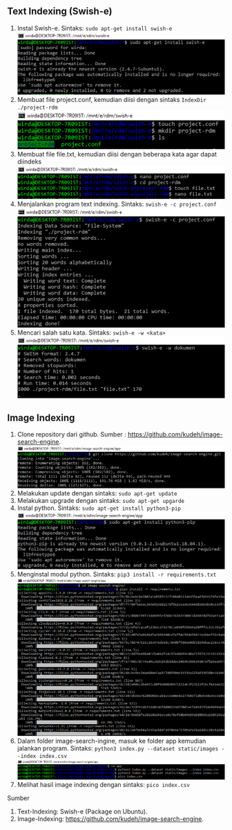 ## Text Indexing (Swish-e)
1.	Instal Swish-e. Sintaks: `sudo apt-get install swish-e`
    ![1](/Screenshot/swish-e/1.png)
2.	Membuat file project.conf, kemudian diisi dengan sintaks `IndexDir ./project-rdm`
    ![2](/Screenshot/swish-e/2.png)
3.	Membuat file file.txt, kemudian diisi dengan beberapa kata agar dapat diindeks
    ![3](/Screenshot/swish-e/3.png)
4.	Menjalankan program text indexing. Sintaks: `swish-e -c project.conf`
    ![4](/Screenshot/swish-e/4.png)
5.	Mencari salah satu kata. Sintaks: `swish-e -w <kata>`
    ![5](/Screenshot/swish-e/5.png)


## Image Indexing
1.	Clone repository dari github. Sumber : https://github.com/kudeh/image-search-engine.
    ![1](/Screenshot/image-indexing/Screenshot_1.png)
2.	Melakukan update dengan sintaks: `sudo apt-get update`
3.	Melakukan upgrade dengan sintaks:  `sudo apt-get upgarde`
4.	Instal python. Sintaks: `sudo apt-get install python3-pip`
    ![4](/Screenshot/image-indexing/Screenshot_4.png)
5.	Menginstal modul python. Sintaks: `pip3 install -r requirements.txt`
    ![5](/Screenshot/image-indexing/Screenshot_5.png)
6.	Dalam folder image-search-ingine, masuk ke folder app kemudian jalankan program. Sintaks: `python3 index.py --dataset static/images --index index.csv`
    ![6](/Screenshot/image-indexing/Screenshot_6.png)
7.	Melihat hasil image indexing dengan sintaks: `pico index.csv`

Sumber
1.	Text-Indexing: Swish-e (Package on Ubuntu).
2.	Image-Indexing: https://github.com/kudeh/image-search-engine.
